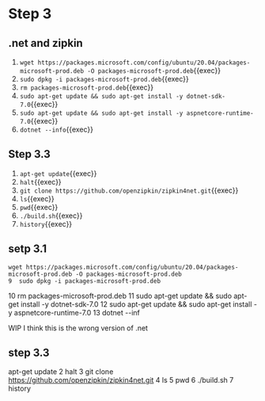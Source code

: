 # Step 3

## .net and zipkin


1. `wget https://packages.microsoft.com/config/ubuntu/20.04/packages-microsoft-prod.deb -O packages-microsoft-prod.deb`{{exec}}
2. `sudo dpkg -i packages-microsoft-prod.deb`{{exec}}
3. `rm packages-microsoft-prod.deb`{{exec}}
4. `sudo apt-get update && sudo apt-get install -y dotnet-sdk-7.0`{{exec}}
5. `sudo apt-get update && sudo apt-get install -y aspnetcore-runtime-7.0`{{exec}}
6. `dotnet --info`{{exec}}

## Step 3.3
1. `apt-get update`{{exec}}
2. `halt`{{exec}}
3. `git clone https://github.com/openzipkin/zipkin4net.git`{{exec}}
4. `ls`{{exec}}
5. `pwd`{{exec}}
6. `./build.sh`{{exec}}
7. `history`{{exec}}



## setp 3.1
    wget https://packages.microsoft.com/config/ubuntu/20.04/packages-microsoft-prod.deb -O packages-microsoft-prod.deb
    9  sudo dpkg -i packages-microsoft-prod.deb
   10  rm packages-microsoft-prod.deb
   11  sudo apt-get update && sudo apt-get install -y dotnet-sdk-7.0
   12  sudo apt-get update && sudo apt-get install -y aspnetcore-runtime-7.0
   13  dotnet --inf

   WIP I think this is the wrong version of .net


## step 3.3

  apt-get update
    2  halt
    3  git clone  https://github.com/openzipkin/zipkin4net.git
    4  ls
    5  pwd
    6  ./build.sh 
    7  history